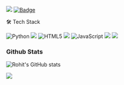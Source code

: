 [![](https://img.shields.io/badge/Gmail-rohitdhoni4@gmail.com-blue)](mailto:rohitdhoni4@gmail.com)
[![Badge](https://vm83248ueip7.runkit.sh)](https://instagram.com/rohit25.1)


🛠  Tech Stack


![Python](https://img.shields.io/badge/python-3670A0?style=for-the-badge&logo=python&logoColor=ffdd54)
![](https://img.shields.io/badge/react_native-%2320232a.svg?style=for-the-badge&logo=react&logoColor=%2361DAFB)
![HTML5](https://img.shields.io/badge/html5-%23E34F26.svg?style=for-the-badge&logo=html5&logoColor=white)
![](https://img.shields.io/badge/CSS-239120?&style=for-the-badge&logo=css3&logoColor=white)
![JavaScript](https://img.shields.io/badge/javascript-%23323330.svg?style=for-the-badge&logo=javascript&logoColor=%23F7DF1E)
![](https://img.shields.io/badge/C%2B%2B-00599C?style=for-the-badge&logo=c%2B%2B&logoColor=white)
![](https://img.shields.io/badge/Java-ED8B00?style=for-the-badge&logo=java&logoColor=white)
![]()


### Github Stats ###

![Rohit's GitHub stats](https://github-readme-stats.vercel.app/api?username=rohit25-1&&show_icons=true&title_color=ffffff&icon_color=9645F4&text_color=daf7dc&bg_color=000000)


![](https://github-readme-stats.vercel.app/api/top-langs/?username=rohit25-1&theme=dark)


